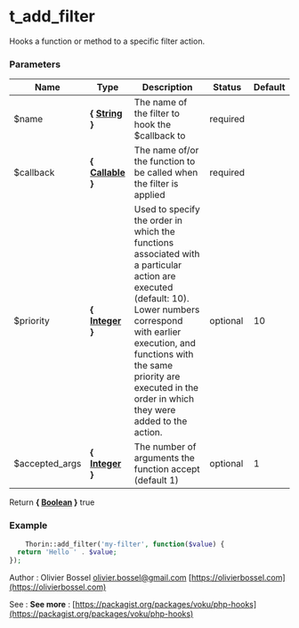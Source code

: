 # t_add_filter

Hooks a function or method to a specific filter action.


### Parameters
Name  |  Type  |  Description  |  Status  |  Default
------------  |  ------------  |  ------------  |  ------------  |  ------------
$name  |  **{ [String](http://php.net/manual/en/language.types.string.php) }**  |  The name of the filter to hook the $callback to  |  required  |
$callback  |  **{ [Callable](http://php.net/manual/en/language.types.callable.php) }**  |  The name of/or the function to be called when the filter is applied  |  required  |
$priority  |  **{ [Integer](http://php.net/manual/en/language.types.integer.php) }**  |  Used to specify the order in which the functions associated with a particular action are executed (default: 10). Lower numbers correspond with earlier execution, and functions with the same priority are executed in the order in which they were added to the action.  |  optional  |  10
$accepted_args  |  **{ [Integer](http://php.net/manual/en/language.types.integer.php) }**  |  The number of arguments the function accept (default 1)  |  optional  |  1

Return **{ [Boolean](http://php.net/manual/en/language.types.boolean.php) }** true

### Example
```php
	Thorin::add_filter('my-filter', function($value) {
  return 'Hello ' . $value;
});
```
Author : Olivier Bossel [olivier.bossel@gmail.com](mailto:olivier.bossel@gmail.com) [https://olivierbossel.com](https://olivierbossel.com)

See : **See more** : [https://packagist.org/packages/voku/php-hooks](https://packagist.org/packages/voku/php-hooks)
